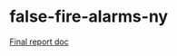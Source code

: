 # false-fire-alarms-ny
[Final report doc](https://docs.google.com/document/d/1Up9auAKHYTrbaVy7S4BWpYMDSHcW-2nBl9zskhtRN4w/edit?usp=sharing)

